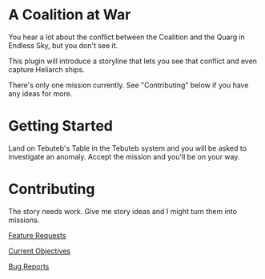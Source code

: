 # A Coalition at War

You hear a lot about the conflict between the Coalition and the Quarg in Endless Sky, but you don't see it. 

This plugin will introduce a storyline that lets you see that conflict and even capture Heliarch ships.

There's only one mission currently. See "Contributing" below if you have any ideas for more.

# Getting Started

Land on Tebuteb's Table in the Tebuteb system and you will be asked to investigate an anomaly. Accept the mission and you'll be on your way.

# Contributing

The story needs work. Give me story ideas and I might turn them into missions.

[Feature Requests](https://github.com/mathwhiz1212/A-Coalition-At-War/issues/new?template=feature_request.md)

[Current Objectives](https://github.com/mathwhiz1212/A-Coalition-At-War/issues/1)

[Bug Reports](https://github.com/mathwhiz1212/A-Coalition-At-War/issues/new?template=bug_report.md)
